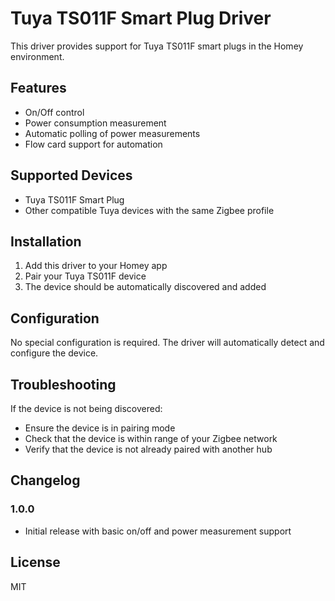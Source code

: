 # Tuya TS011F Smart Plug Driver

This driver provides support for Tuya TS011F smart plugs in the Homey environment.

## Features

- On/Off control
- Power consumption measurement
- Automatic polling of power measurements
- Flow card support for automation

## Supported Devices

- Tuya TS011F Smart Plug
- Other compatible Tuya devices with the same Zigbee profile

## Installation

1. Add this driver to your Homey app
2. Pair your Tuya TS011F device
3. The device should be automatically discovered and added

## Configuration

No special configuration is required. The driver will automatically detect and configure the device.

## Troubleshooting

If the device is not being discovered:
- Ensure the device is in pairing mode
- Check that the device is within range of your Zigbee network
- Verify that the device is not already paired with another hub

## Changelog

### 1.0.0
- Initial release with basic on/off and power measurement support

## License

MIT
